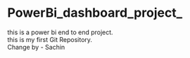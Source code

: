 # PowerBi_dashboard_project_
this is a power bi end to end project.
<br>
this is my first Git Repository.
<br>
Change by - Sachin

